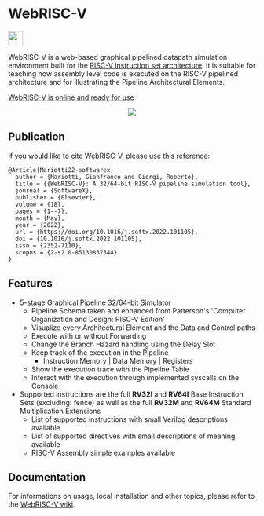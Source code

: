 # WebRISC-V
[<img height="30" src="https://github.com/Mariotti94/WebRISC-V/blob/master/docs/images/version.png?raw=true"/>](https://github.com/Mariotti94/WebRISC-V/blob/master/docs/CHANGELOG.md)

WebRISC-V is a web-based graphical pipelined datapath simulation environment built for the [RISC-V instruction set architecture](https://content.riscv.org/wp-content/uploads/2017/05/riscv-spec-v2.2.pdf).
It is suitable for teaching how assembly level code is executed on the RISC-V pipelined architecture and for illustrating the Pipeline Architectural Elements.

[WebRISC-V is online and ready for use](https://webriscv.altervista.org)

<p align="center">
    <img src="https://github.com/Mariotti94/WebRISC-V/blob/master/docs/images/intro.png?raw=true"/>
</p>

## Publication
If you would like to cite WebRISC-V, please use this reference:

```
@Article{Mariotti22-softwarex,
  author = {Mariotti, Gianfranco and Giorgi, Roberto},
  title = {{WebRISC-V}: A 32/64-bit RISC-V pipeline simulation tool},
  journal = {SoftwareX},
  publisher = {Elsevier},
  volume = {18},
  pages = {1--7},
  month = {May},
  year = {2022},
  url = {https://doi.org/10.1016/j.softx.2022.101105},
  doi = {10.1016/j.softx.2022.101105},
  issn = {2352-7110},
  scopus = {2-s2.0-85130837344}
}
```

## Features
* 5-stage Graphical Pipeline 32/64-bit Simulator
  * Pipeline Schema taken and enhanced from Patterson's 'Computer Organization and Design: RISC-V Edition'
  * Visualize every Architectural Element and the Data and Control paths
  * Execute with or without Forwarding
  * Change the Branch Hazard handling using the Delay Slot
  * Keep track of the execution in the Pipeline
    * Instruction Memory | Data Memory | Registers
  * Show the execution trace with the Pipeline Table
  * Interact with the execution through implemented syscalls on the Console
* Supported instructions are the full **RV32I** and **RV64I** Base Instruction Sets (excluding: fence) as well as the full **RV32M** and **RV64M** Standard Multiplication Extensions
  * List of supported instructions with small Verilog descriptions available
  * List of supported directives with small descriptions of meaning available
  * RISC-V Assembly simple examples available

## Documentation
For informations on usage, local installation and other topics, please refer to the [WebRISC-V wiki](https://github.com/Mariotti94/WebRISC-V/wiki).


